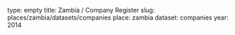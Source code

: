 type: empty
title: Zambia / Company Register
slug: places/zambia/datasets/companies
place: zambia
dataset: companies
year: 2014
